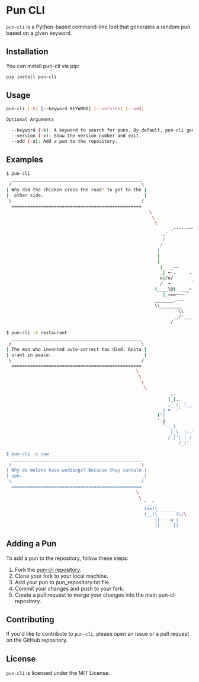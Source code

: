 # Pun CLI

`pun-cli` is a Python-based command-line tool that generates a random pun based on a given keyword.


## Installation

You can install pun-cli via pip:

```bash
pip install pun-cli
```

## Usage
```bash
pun-cli [-h] [--keyword KEYWORD] [--version] [--add]

Optional Arguments

  --keyword (-k): A keyword to search for puns. By default, pun-cli generates a random pun.
  --version (-v): Show the version number and exit.
  --add (-a): Add a pun to the repository.
```

## Examples
```bash
$ pun-cli
  _________________________________________________
 /                                                 \
| Why did the chicken cross the road? To get to the |
|  other side.                                      |
 \                                                 /
  =================================================
                                                      \
                                                       \
                                                        \
                                                              _------~~-,
                                                           ,'            ,
                                                           /               \\
                                                          /                :
                                                         |                  '
                                                         |                  |
                                                         |                  |
                                                          |   _--           |
                                                          _| =-.     .-.   ||
                                                          o|/o/       _.   |
                                                          /  ~          \\ |
                                                        (____\@)  ___~    |
                                                           |_===~~~.`    |
                                                        _______.--~     |
                                                        \\________       |
                                                                 \\      |
                                                               __/-___-- -__
                                                              /            _ \\

$ pun-cli -k restaurant  
  _________________________________________________
 /                                                 \
| The man who invented auto-correct has died. Resta |
| urant in peace.                                   |
 \                                                 /
  =================================================
                                                 \
                                                  \
                                                   \
                                                    \
                                                              ,.
                                                             (_|,.
                                                             ,' /, )_______   _
                                                         __j o``-'        `.'-)'
                                                         (")                 \'
                                                         `-j                |
                                                           `-._(           /
                                                              |_\  |--^.  /
                                                             /_]'|_| /_)_/
                                                                 /_]'  /_]'

$ pun-cli -c cow
  _________________________________________________
 /                                                 \
| Why do melons have weddings? Because they cantalo |
| upe.                                              |
 \                                                 /
  =================================================
                                                 \
                                                  \
                                                    ^__^
                                                    (oo)\_______
                                                    (__)\       )\/\
                                                        ||----w |
                                                        ||     ||

```

## Adding a Pun

To add a pun to the repository, follow these steps:

1. Fork the [pun-cli repository](https://github.com/thevahidal/pun-cli).
2. Clone your fork to your local machine.
3. Add your pun to pun_repository.txt file.
4. Commit your changes and push to your fork.
5. Create a pull request to merge your changes into the main pun-cli repository.

## Contributing

If you'd like to contribute to `pun-cli`, please open an issue or a pull request on the GitHub repository.

## License

`pun-cli` is licensed under the MIT License.
